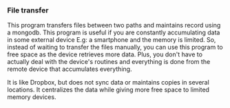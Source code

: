 ### File transfer <br>

This program transfers files between two paths and maintains record using a mongodb. This program is useful if you are constantly accumulating data in some external device E.g: a smartphone and the memory is limited. So, instead of waiting to transfer the files manually, you can use this program to free space as the device retrieves more data. Plus, you don't have to actually deal with the device's routines and everything is done from the remote device that accumulates everything.  

It is like Dropbox, but does not sync data or maintains copies in several locations. It centralizes the data while giving more free space to limited memory devices. 
